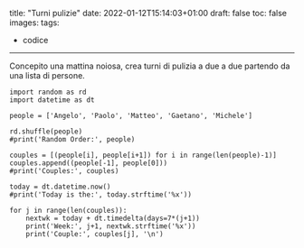 title: "Turni pulizie"
date: 2022-01-12T15:14:03+01:00
draft: false
toc: false
images:
tags:
  - codice
---

Concepito una mattina noiosa, crea turni di pulizia a due a due partendo da una lista di persone.

```
import random as rd
import datetime as dt

people = ['Angelo', 'Paolo', 'Matteo', 'Gaetano', 'Michele']

rd.shuffle(people)
#print('Random Order:', people)

couples = [(people[i], people[i+1]) for i in range(len(people)-1)]
couples.append((people[-1], people[0]))
#print('Couples:', couples)

today = dt.datetime.now()
#print('Today is the:', today.strftime('%x'))

for j in range(len(couples)):
    nextwk = today + dt.timedelta(days=7*(j+1))
    print('Week:', j+1, nextwk.strftime('%x'))
    print('Couple:', couples[j], '\n')
```

